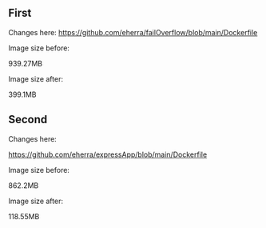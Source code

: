## First

Changes here:
https://github.com/eherra/failOverflow/blob/main/Dockerfile

Image size before:

939.27MB

Image size after:

399.1MB

## Second
Changes here:

https://github.com/eherra/expressApp/blob/main/Dockerfile

Image size before:

862.2MB

Image size after:

118.55MB